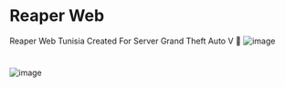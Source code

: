 # Reaper Web 
Reaper Web Tunisia Created For Server Grand Theft Auto V 🍃
![image](https://user-images.githubusercontent.com/74735976/212549317-ada871d5-43e0-4ff2-82f0-df11cf55d5a3.png)
#
![image](https://user-images.githubusercontent.com/74735976/212549405-139bdea6-5caf-4e4f-81c7-85394e21c73c.png)
#
